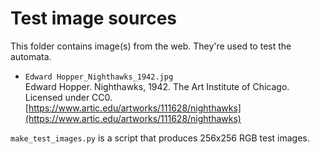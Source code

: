 # Test image sources

This folder contains image(s) from the web. They're used to test
the automata.

* `Edward Hopper_Nighthawks_1942.jpg`  
  Edward Hopper. Nighthawks, 1942. The Art Institute of Chicago.  
  Licensed under CC0.
  [https://www.artic.edu/artworks/111628/nighthawks](https://www.artic.edu/artworks/111628/nighthawks)

`make_test_images.py` is a script that produces 256x256 RGB test images.
